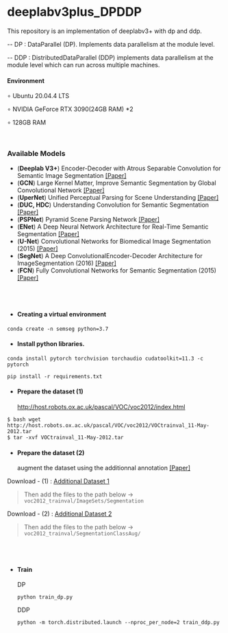 # deeplabv3plus_DPDDP
This repository is an implementation of deeplabv3+ with dp and ddp.

-- DP : DataParallel (DP). Implements data parallelism at the module level.

-- DDP : DistributedDataParallel (DDP) implements data parallelism at the module level which can run across multiple machines.

#### Environment
∘ Ubuntu 20.04.4 LTS

∘ NVIDIA GeForce RTX 3090(24GB RAM) *2 

∘ 128GB RAM

<br/>

### Available Models
- (**Deeplab V3+**) Encoder-Decoder with Atrous Separable Convolution for Semantic Image Segmentation [[Paper]](https://arxiv.org/abs/1802.02611)
- (**GCN**) Large Kernel Matter, Improve Semantic Segmentation by Global Convolutional Network [[Paper]](https://arxiv.org/abs/1703.02719)
- (**UperNet**) Unified Perceptual Parsing for Scene Understanding [[Paper]](https://arxiv.org/abs/1807.10221)
- (**DUC, HDC**) Understanding Convolution for Semantic Segmentation [[Paper]](https://arxiv.org/abs/1702.08502) 
- (**PSPNet**) Pyramid Scene Parsing Network [[Paper]](http://jiaya.me/papers/PSPNet_cvpr17.pdf) 
- (**ENet**) A Deep Neural Network Architecture for Real-Time Semantic Segmentation [[Paper]](https://arxiv.org/abs/1606.02147)
- (**U-Net**) Convolutional Networks for Biomedical Image Segmentation (2015) [[Paper]](https://arxiv.org/abs/1505.04597)
- (**SegNet**) A Deep ConvolutionalEncoder-Decoder Architecture for ImageSegmentation (2016) [[Paper]](https://arxiv.org/pdf/1511.00561)
- (**FCN**) Fully Convolutional Networks for Semantic Segmentation (2015) [[Paper]](https://people.eecs.berkeley.edu/~jonlong/long_shelhamer_fcn.pdf) 


<br/>
<br/>

* #### Creating a virtual environment
```shell
conda create -n semseg python=3.7
```  

* #### Install python libraries.
```shell
conda install pytorch torchvision torchaudio cudatoolkit=11.3 -c pytorch
```  
```shell
pip install -r requirements.txt
```  

* #### Prepare the dataset (1)
     <http://host.robots.ox.ac.uk/pascal/VOC/voc2012/index.html>
```shell
$ bash wget http://host.robots.ox.ac.uk/pascal/VOC/voc2012/VOCtrainval_11-May-2012.tar
$ tar -xvf VOCtrainval_11-May-2012.tar
```

* #### Prepare the dataset (2)
     augment the dataset using the additionnal annotation [[Paper]](http://home.bharathh.info/pubs/pdfs/BharathICCV2011.pdf)

Download - (1) : [Additional Dataset 1](https://www.dropbox.com/sh/jicjri7hptkcu6i/AACHszvCyYQfINpRI1m5cNyta?dl=0&lst=)

> Then add the files to the path below -> ``` voc2012_trainval/ImageSets/Segmentation ```

Download - (2) : [Additional Dataset 2](https://www.dropbox.com/s/oeu149j8qtbs1x0/SegmentationClassAug.zip?dl=0)

> Then add the files to the path below -> ``` voc2012_trainval/SegmentationClassAug/ ```

<br/>
<br/>

* #### Train

     DP
     ```shell
     python train_dp.py
     ```


     DDP
     ```shell
     python -m torch.distributed.launch --nproc_per_node=2 train_ddp.py
     ```

















